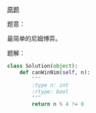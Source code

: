 [原题](https://leetcode.com/problems/nim-game/)

题意：

最简单的尼姆博弈。

题解：

```Python
class Solution(object):
    def canWinNim(self, n):
        """
        :type n: int
        :rtype: bool
        """
        return n % 4 != 0
        
```